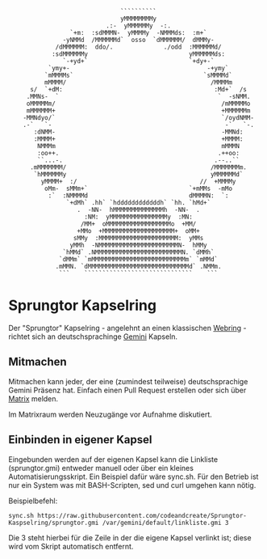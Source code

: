                                    ``````````                                   
                                   yMMMMMMMMy                                   
                               .:-  yMMMMMMy  -:.                               
                     `+m:  :sdMMMN-  yMMMMy  -NMMMds:  :m+`                     
                   -yNMMd  /MMMMMMd`  osso  `dMMMMMM/  dMMMy-                   
                 /dMMMMMM:  ddo/.              ./odd  :MMMMMMd/                 
                :sdMMMMMMy                            yMMMMMMds:                
                   `-+yd+`                            `+dy+-`                   
               `ymy+-                                      -+ymy`               
              `mMMMMs`                                    `sMMMMd`              
              mMMMM/                                        /MMMMm              
          s/  `+dM:                                          :Md+`  /s          
         .MMNs-  `                                            `  -sNMM.         
         oMMMMMm/                                              /mMMMMMo         
         mMMMMMM+                                              +MMMMMMm         
        -MMNdyo/`                                              `/oydNMM-        
        .-`   `-                                                -`   `-.        
           :dNMM-                                              -MMNd:           
           :MMMM+                                              +MMMM:           
            NMMMm                                              mMMMN            
            :oo++.                                            .++oo:            
            ``...-.                                          .--..``            
          .mMMMMMMM/                                        /MMMMMMMm.          
           `hMMMMMMy                                        yMMMMMMd`           
             yMMMM+  :/                                  //  +MMMMy             
              oMm-  sMMm+`                            `+mMMs  -mMo              
               :`  :NMMMMd                            dMMMMN:  `:               
                    `+dMh` .hh` `hddddddddddddh` `hh. `hMd+`                    
                       .  -NN-  hMMMMMMMMMMMMMMh  -NN-  .                       
                         :NM:  yMMMMMMMMMMMMMMMMy  :MN:                         
                        /MM+  oMMMMMMMMMMMMMMMMMMo  +MM/                        
                       +MMo  +MMMMMMMMMMMMMMMMMMMM+  oMM+                       
                      sMMy  :MMMMMMMMMMMMMMMMMMMMMM:  yMMs                      
                     yMMh  -NMMMMMMMMMMMMMMMMMMMMMMN-  hMMy                     
                   `hMMd` .NMMMMMMMMMMMMMMMMMMMMMMMMN. `dMMh`                   
                  `dMMm` `mMMMMMMMMMMMMMMMMMMMMMMMMMMm` `mMMd`                  
                 .mMMN. `dMMMMMMMMMMMMMMMMMMMMMMMMMMMMd` .NMMm.                 
                  ```    ``````````````````````````````    ```                  
                                                                         

# Sprungtor Kapselring

Der "Sprungtor" Kapselring - angelehnt an einen klassischen [Webring](https://de.wikipedia.org/wiki/Webring) - richtet sich an deutschsprachinge [Gemini](https://gemini.circumlunar.space/) Kapseln.

## Mitmachen

Mitmachen kann jeder, der eine (zumindest teilweise) deutschsprachige Gemini Präsenz hat.
Einfach einen Pull Request erstellen oder sich über [Matrix](https://matrix.to/#/#sprungtor-kapselring:matrix.org) melden.

Im Matrixraum werden Neuzugänge vor Aufnahme diskutiert.

## Einbinden in eigener Kapsel

Eingebunden werden auf der eigenen Kapsel kann die Linkliste (sprungtor.gmi) entweder manuell oder über ein kleines Automatisierungsskript. Ein Beispiel dafür wäre sync.sh. Für den Betrieb ist nur ein System was mit BASH-Scripten, sed und curl umgehen kann nötig.

Beispielbefehl:
```
sync.sh https://raw.githubusercontent.com/codeandcreate/Sprungtor-Kaspselring/sprungtor.gmi /var/gemini/default/linkliste.gmi 3
```

Die 3 steht hierbei für die Zeile in der die eigene Kapsel verlinkt ist; diese wird vom Skript automatisch entfernt.